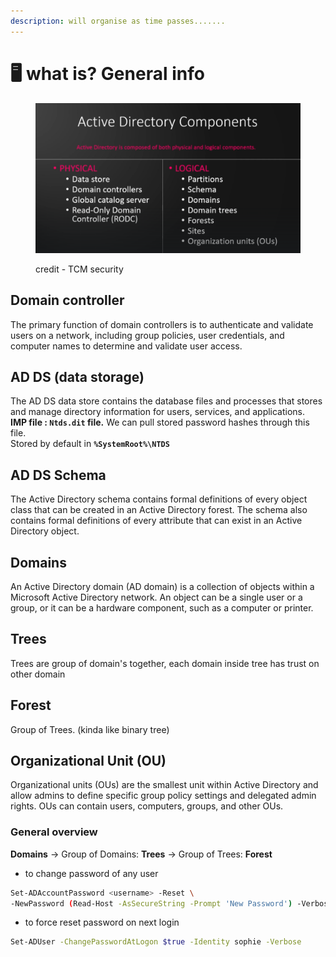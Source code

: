 ```yaml
---
description: will organise as time passes.......
---
```


# 🖥️ what is? General info

<figure><img src="../.gitbook/assets/image (6) (1) (1).png" alt=""><figcaption><p>credit - TCM security </p></figcaption></figure>

## Domain controller

The primary function of domain controllers is to authenticate and validate users on a network, including group policies, user credentials, and computer names to determine and validate user access.

## AD DS (data storage)

The AD DS data store contains the database files and processes that stores and manage directory information for users, services, and applications.\
**IMP file : `Ntds.dit` file.** We can pull stored password hashes through this file.\
Stored by default in **`%SystemRoot%\NTDS`**

## AD DS Schema

The Active Directory schema contains formal definitions of every object class that can be created in an Active Directory forest. The schema also contains formal definitions of every attribute that can exist in an Active Directory object.

## Domains

An Active Directory domain (AD domain) is a collection of objects within a Microsoft Active Directory network. An object can be a single user or a group, or it can be a hardware component, such as a computer or printer.

## Trees

Trees are group of domain's together, each domain inside tree has trust on other domain

## Forest

Group of Trees. (kinda like binary tree)

## Organizational Unit (OU)

Organizational units (OUs) are the smallest unit within Active Directory and allow admins to define specific group policy settings and delegated admin rights. OUs can contain users, computers, groups, and other OUs.

### General overview&#x20;

**Domains** -> Group of Domains: **Trees** -> Group of Trees: **Forest**

* to change password of any user

```bash
Set-ADAccountPassword <username> -Reset \
-NewPassword (Read-Host -AsSecureString -Prompt 'New Password') -Verbose
```

* to force reset password on next login

```bash
Set-ADUser -ChangePasswordAtLogon $true -Identity sophie -Verbose
```
